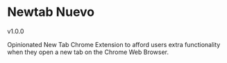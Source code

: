 <h1>Newtab Nuevo</h1>
<p>v1.0.0</p>
<p>Opinionated New Tab Chrome Extension to afford users extra functionality when they open a new tab on the Chrome Web Browser.</p>
